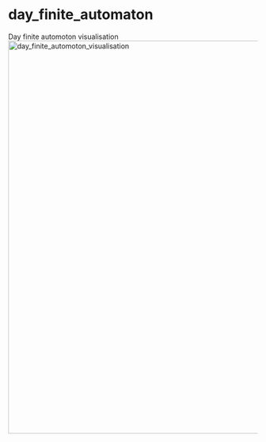 # day_finite_automaton

Day finite automoton visualisation
<img width="792" alt="day_finite_automoton_visualisation" src="https://github.com/Shnapa/day_finite_automaton/assets/106862256/e43d7ef8-25b2-41ab-bbfa-ed862bb100ec">
